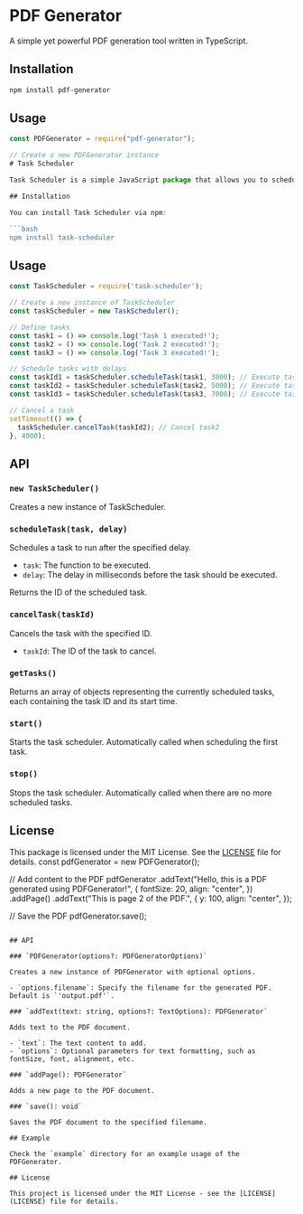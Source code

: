 # PDF Generator

A simple yet powerful PDF generation tool written in TypeScript.

## Installation

```bash
npm install pdf-generator
```

## Usage

```javascript
const PDFGenerator = require("pdf-generator");

// Create a new PDFGenerator instance
# Task Scheduler

Task Scheduler is a simple JavaScript package that allows you to schedule tasks to run after a specified delay. It provides an easy-to-use interface for scheduling tasks and managing them within your Node.js applications.

## Installation

You can install Task Scheduler via npm:

```bash
npm install task-scheduler
```

## Usage

```javascript
const TaskScheduler = require('task-scheduler');

// Create a new instance of TaskScheduler
const taskScheduler = new TaskScheduler();

// Define tasks
const task1 = () => console.log('Task 1 executed!');
const task2 = () => console.log('Task 2 executed!');
const task3 = () => console.log('Task 3 executed!');

// Schedule tasks with delays
const taskId1 = taskScheduler.scheduleTask(task1, 3000); // Execute task1 after 3 seconds
const taskId2 = taskScheduler.scheduleTask(task2, 5000); // Execute task2 after 5 seconds
const taskId3 = taskScheduler.scheduleTask(task3, 7000); // Execute task3 after 7 seconds

// Cancel a task
setTimeout(() => {
  taskScheduler.cancelTask(taskId2); // Cancel task2
}, 4000);
```

## API

### `new TaskScheduler()`

Creates a new instance of TaskScheduler.

### `scheduleTask(task, delay)`

Schedules a task to run after the specified delay.

- `task`: The function to be executed.
- `delay`: The delay in milliseconds before the task should be executed.

Returns the ID of the scheduled task.

### `cancelTask(taskId)`

Cancels the task with the specified ID.

- `taskId`: The ID of the task to cancel.

### `getTasks()`

Returns an array of objects representing the currently scheduled tasks, each containing the task ID and its start time.

### `start()`

Starts the task scheduler. Automatically called when scheduling the first task.

### `stop()`

Stops the task scheduler. Automatically called when there are no more scheduled tasks.

## License

This package is licensed under the MIT License. See the [LICENSE](LICENSE) file for details.
const pdfGenerator = new PDFGenerator();

// Add content to the PDF
pdfGenerator
  .addText("Hello, this is a PDF generated using PDFGenerator!", {
    fontSize: 20,
    align: "center",
  })
  .addPage()
  .addText("This is page 2 of the PDF.", {
    y: 100,
    align: "center",
  });

// Save the PDF
pdfGenerator.save();
```

## API

### `PDFGenerator(options?: PDFGeneratorOptions)`

Creates a new instance of PDFGenerator with optional options.

- `options.filename`: Specify the filename for the generated PDF. Default is `'output.pdf'`.

### `addText(text: string, options?: TextOptions): PDFGenerator`

Adds text to the PDF document.

- `text`: The text content to add.
- `options`: Optional parameters for text formatting, such as fontSize, font, alignment, etc.

### `addPage(): PDFGenerator`

Adds a new page to the PDF document.

### `save(): void`

Saves the PDF document to the specified filename.

## Example

Check the `example` directory for an example usage of the PDFGenerator.

## License

This project is licensed under the MIT License - see the [LICENSE](LICENSE) file for details.

